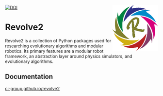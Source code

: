 [![DOI](https://zenodo.org/badge/DOI/10.5281/zenodo.8355869.svg)](https://doi.org/10.5281/zenodo.8355869)
<img  align="right" width="150" height="150"  src="/docs/source/logo.png">

# Revolve2
Revolve2 is a collection of Python packages used for researching evolutionary algorithms and modular robotics.
Its primary features are a modular robot framework, an abstraction layer around physics simulators, and evolutionary algorithms.

## Documentation
[ci-group.github.io/revolve2](https://ci-group.github.io/revolve2/)

